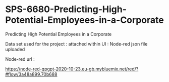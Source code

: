 # SPS-6680-Predicting-High-Potential-Employees-in-a-Corporate
Predicting High Potential Employees in a Corporate

Data set used for the project : attached within
 UI : Node-red json file uploaded 
 
 Node-red url :
 
 https://node-red-qpgpt-2020-10-23.eu-gb.mybluemix.net/red/?#flow/3a48a899.70b688
